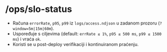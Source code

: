 # /ops/slo-status
- Računa `errorRate`, `p95`, `p99` iz `logs/access.ndjson` u zadanom prozoru (`?window=5m|15m|60m`).
- Uspoređuje s ciljevima (default: `errRate ≤ 1%`, `p95 ≤ 500 ms`, `p99 ≤ 1500 ms`) i vraća `ok`.
- Koristi se u post-deploy verifikaciji i kontinuiranom praćenju.

